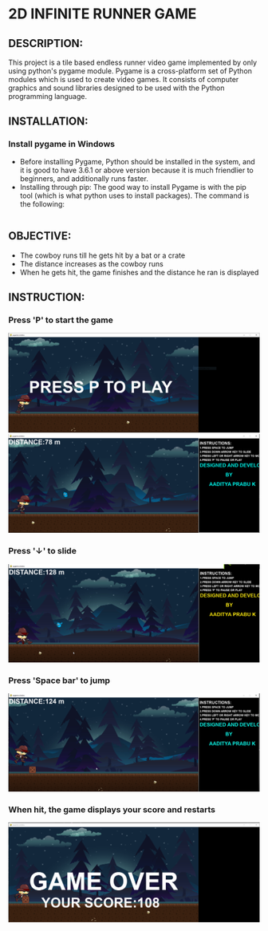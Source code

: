 # 2D INFINITE RUNNER GAME

## DESCRIPTION:
This project is a tile based endless runner video game implemented by only using python's pygame module.
Pygame is a cross-platform set of Python modules which is used to create video games. It consists of computer graphics and sound libraries designed to be used with the Python programming language.

## INSTALLATION:
### Install pygame in Windows
- Before installing Pygame, Python should be installed in the system, and it is good to have 3.6.1 or above version because it is much friendlier to beginners, and additionally runs faster.
- Installing through pip: The good way to install Pygame is with the pip tool (which is what python uses to install packages). The command is the following:

```py -m pip install -U pygame --user  
```
## OBJECTIVE:

- The cowboy runs till he gets hit by a bat or a crate
- The distance increases as the cowboy runs
- When he gets hit, the game finishes and the distance he ran is displayed

## INSTRUCTION:
### Press 'P' to start the game
![](https://github.com/Aadityaprabu002/2D-Infinite-Runner-Game/blob/main/Project%20Description/1.PNG)
![](https://github.com/Aadityaprabu002/2D-Infinite-Runner-Game/blob/main/Project%20Description/2.PNG)
### Press '↓' to slide
![](https://github.com/Aadityaprabu002/2D-Infinite-Runner-Game/blob/main/Project%20Description/3.PNG)
### Press 'Space bar' to jump
![](https://github.com/Aadityaprabu002/2D-Infinite-Runner-Game/blob/main/Project%20Description/4.PNG)
### When hit, the game displays your score and restarts
![](https://github.com/Aadityaprabu002/2D-Infinite-Runner-Game/blob/main/Project%20Description/5.PNG)
